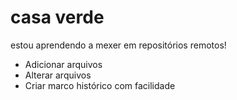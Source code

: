 # casa verde

estou aprendendo a mexer em repositórios remotos!

- Adicionar arquivos
- Alterar arquivos
- Criar marco histórico com facilidade
